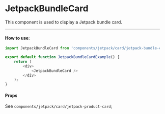 # JetpackBundleCard

This component is used to display a Jetpack bundle card.

---

#### How to use:

```js
import JetpackBundleCard from 'components/jetpack/card/jetpack-bundle-card';

export default function JetpackBundleCardExample() {
	return (
		<div>
			<JetpackBundleCard />
		</div>
	);
}
```

#### Props

See `components/jetpack/card/jetpack-product-card`;
